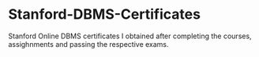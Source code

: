 # Stanford-DBMS-Certificates
Stanford Online DBMS certificates I obtained after completing the courses, assighnments and passing the respective exams.
